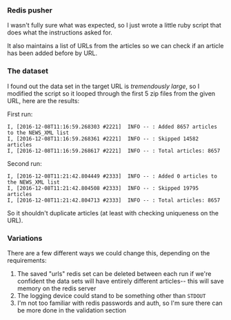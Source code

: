 ### Redis pusher
I wasn't fully sure what was expected, so I just wrote a little ruby script that does what the instructions asked for.

It also maintains a list of URLs from the articles so we can check if an article has been added before by URL. 

### The dataset
I found out the data set in the target URL is *tremendously large*, so I modified the script so it looped through the first 5 zip files from the given URL, here are the results:

First run:

```
I, [2016-12-08T11:16:59.268303 #2221]  INFO -- : Added 8657 articles to the NEWS_XML list
I, [2016-12-08T11:16:59.268361 #2221]  INFO -- : Skipped 14582 articles
I, [2016-12-08T11:16:59.268617 #2221]  INFO -- : Total articles: 8657
```

Second run:

```
I, [2016-12-08T11:21:42.804449 #2333]  INFO -- : Added 0 articles to the NEWS_XML list
I, [2016-12-08T11:21:42.804508 #2333]  INFO -- : Skipped 19795 articles
I, [2016-12-08T11:21:42.804713 #2333]  INFO -- : Total articles: 8657
```

So it shouldn't duplicate articles (at least with checking uniqueness on the URL).

### Variations

There are a few different ways we could change this, depending on the requirements:

1. The saved "urls" redis set can be deleted between each run if we're confident the data sets will have entirely different articles-- this will save memory on the redis server
2. The logging device could stand to be something other than `STDOUT`
3. I'm not too familiar with redis passwords and auth, so I'm sure there can be more done in the validation section
